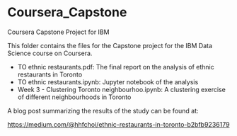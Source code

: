 # Coursera_Capstone
Coursera Capstone Project for IBM

This folder contains the files for the Capstone project for the IBM Data Science course on Coursera.

- TO ethnic restaurants.pdf: The final report on the analysis of ethnic restaurants in Toronto
- TO ethnic restaurants.ipynb: Jupyter notebook of the analysis
- Week 3 - Clustering Toronto neighbourhoo.ipynb: A clustering exercise of different neighbourhoods in Toronto

A blog post summarizing the results of the study can be found at:

https://medium.com/@hhfchoi/ethnic-restaurants-in-toronto-b2bfb9236179
